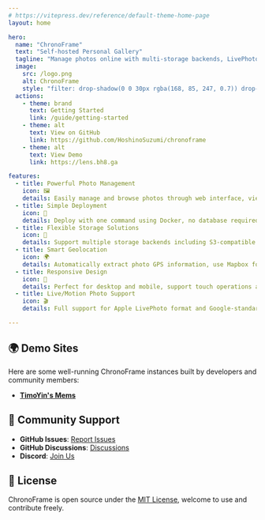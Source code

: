 ```yaml
---
# https://vitepress.dev/reference/default-theme-home-page
layout: home

hero:
  name: "ChronoFrame"
  text: "Self-hosted Personal Gallery"
  tagline: "Manage photos online with multi-storage backends, LivePhoto, and globe view"
  image:
    src: /logo.png
    alt: ChronoFrame
    style: "filter: drop-shadow(0 0 30px rgba(168, 85, 247, 0.7)) drop-shadow(0 0 60px rgba(59, 130, 246, 0.5)) drop-shadow(0 0 100px rgba(168, 85, 247, 0.3)); width: 300px; height: 300px;"
  actions:
    - theme: brand
      text: Getting Started
      link: /guide/getting-started
    - theme: alt
      text: View on GitHub
      link: https://github.com/HoshinoSuzumi/chronoframe
    - theme: alt
      text: View Demo
      link: https://lens.bh8.ga

features:
  - title: Powerful Photo Management
    icon: 🖼️
    details: Easily manage and browse photos through web interface, view photo locations on map.
  - title: Simple Deployment
    icon: 🚀
    details: Deploy with one command using Docker, no database required (based on SQLite3).
  - title: Flexible Storage Solutions
    icon: 💾
    details: Support multiple storage backends including S3-compatible storage and local filesystem.
  - title: Smart Geolocation
    icon: 🌍
    details: Automatically extract photo GPS information, use Mapbox for geocoding, display photo locations on map.
  - title: Responsive Design
    icon: 📱
    details: Perfect for desktop and mobile, support touch operations and gesture controls, native app-like experience.
  - title: Live/Motion Photo Support
    icon: 🎬
    details: Full support for Apple LivePhoto format and Google-standard Motion Photo, automatically detect and process MOV video files, preserve dynamic photo effects.

---
```


## 🌍 Demo Sites

Here are some well-running ChronoFrame instances built by developers and community members:

- [**TimoYin's Mems**](https://lens.bh8.ga)

## 💬 Community Support

- **GitHub Issues**: [Report Issues](https://github.com/HoshinoSuzumi/chronoframe/issues)
- **GitHub Discussions**: [Discussions](https://github.com/HoshinoSuzumi/chronoframe/discussions)
- **Discord**: [Join Us](https://discord.gg/mDZjCwdQGk)

## 📄 License

ChronoFrame is open source under the [MIT License](https://github.com/HoshinoSuzumi/chronoframe/blob/main/LICENSE), welcome to use and contribute freely.
